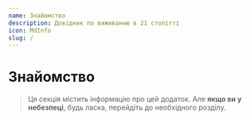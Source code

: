 ```yaml
---
name: Знайомство
description: Довідник по виживанню в 21 столітті
icon: MdInfo
slug: /
---
```


# Знайомство

> Ця секція містить інформацію про цей додаток. Але **якщо ви у небезпеці**, будь ласка, перейдіть до необхідного розділу.
